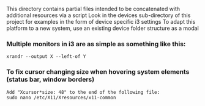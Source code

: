 This directory contains partial files intended to be concatenated with additional resources via a script
Look in the devices sub-directory of this project for examples in the form of device specific i3 settings
To adapt this platform to a new system, use an existing device folder structure as a modal


### Multiple monitors in i3 are as simple as something like this:
```
xrandr --output X --left-of Y
```


### To fix cursor changing size when hovering system elements (status bar, window borders)
```
Add "Xcursor*size: 48" to the end of the following file:
sudo nano /etc/X11/Xresources/x11-common
```